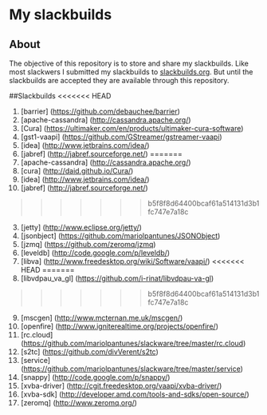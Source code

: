 # My slackbuilds
## About

The objective of this repository is to store and share my slackbuilds.
Like most slackwers I submitted my slackbuilds to [slackbuilds.org](http://slackbuilds.org/).
But until the slackbuilds are accepted they are available through this repository.

##Slackbuilds
<<<<<<< HEAD
1. [barrier] (https://github.com/debauchee/barrier)
2. [apache-cassandra] (http://cassandra.apache.org/)
3. [Cura] (https://ultimaker.com/en/products/ultimaker-cura-software)
4. [gst1-vaapi] (https://github.com/GStreamer/gstreamer-vaapi)
5. [idea] (http://www.jetbrains.com/idea/)
6. [jabref] (http://jabref.sourceforge.net/)
=======
1. [apache-cassandra] (http://cassandra.apache.org/)
1. [cura] (http://daid.github.io/Cura/)
3. [idea] (http://www.jetbrains.com/idea/)
2. [jabref] (http://jabref.sourceforge.net/)
>>>>>>> b5f8f8d64400bcaf61a514131d3b1fc747e7a18c
3. [jetty] (http://www.eclipse.org/jetty/)
4. [jsonbject] (https://github.com/mariolpantunes/JSONObject)
5. [jzmq] (https://github.com/zeromq/jzmq)
6. [leveldb] (http://code.google.com/p/leveldb/)
7. [libva] (http://www.freedesktop.org/wiki/Software/vaapi/)
<<<<<<< HEAD
=======
8. [libvdpau_va_gl] (https://github.com/i-rinat/libvdpau-va-gl)
>>>>>>> b5f8f8d64400bcaf61a514131d3b1fc747e7a18c
9. [mscgen] (http://www.mcternan.me.uk/mscgen/)
10. [openfire] (http://www.igniterealtime.org/projects/openfire/)
11. [rc.cloud] (https://github.com/mariolpantunes/slackware/tree/master/rc.cloud)
12. [s2tc] (https://github.com/divVerent/s2tc)
13. [service] (https://github.com/mariolpantunes/slackware/tree/master/service)
14. [snappy] (http://code.google.com/p/snappy/)
15. [xvba-driver] (http://cgit.freedesktop.org/vaapi/xvba-driver/)
16. [xvba-sdk] (http://developer.amd.com/tools-and-sdks/open-source/)
17. [zeromq] (http://www.zeromq.org/)
